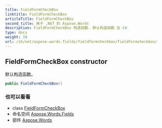 ```yaml
---
title: FieldFormCheckBox
linktitle: FieldFormCheckBox
articleTitle: FieldFormCheckBox
second_title: 用于 .NET 的 Aspose.Words
description: FieldFormCheckBox 构造函数. 默认构造函数 在 C#.
type: docs
weight: 10
url: /zh/net/aspose.words.fields/fieldformcheckbox/fieldformcheckbox/
---
```

## FieldFormCheckBox constructor

默认构造函数。

```csharp
public FieldFormCheckBox()
```

### 也可以看看

* class [FieldFormCheckBox](../)
* 命名空间 [Aspose.Words.Fields](../../../aspose.words.fields/)
* 部件 [Aspose.Words](../../../)
